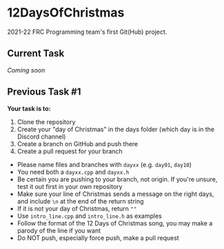 # 12DaysOfChristmas

2021-22 FRC Programming team's first Git(Hub) project.

## Current Task

*Coming soon*

## Previous Task #1

**Your task is to:**
1. Clone the repository
2. Create your "day of Christmas" in the days folder (which day is in the Discord channel)
3. Create a branch on GitHub and push there
4. Create a pull request for your branch
- Please name files and branches with `dayxx` (e.g. `day01`, `day10`)
- You need both a `dayxx.cpp` and `dayxx.h`
- Be certain you are pushing to your branch, not origin. If you're unsure, test it out first in your own repository
- Make sure your line of Christmas sends a message on the right days, and include `\n` at the end of the return string
- If it is not your day of Christmas, return `""`
- Use `intro_line.cpp` and `intro_line.h` as examples
- Follow the format of the 12 Days of Christmas song, you may make a parody of the line if you want
- Do NOT push, especially force push, make a pull request
